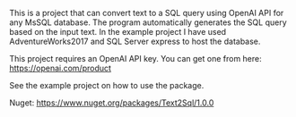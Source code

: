 This is a project that can convert text to a SQL query using OpenAI API for any MsSQL database.
The program automatically generates the SQL query based on the input text. In the example project I have used AdventureWorks2017 and SQL Server express to host the database. 

This project requires an OpenAI API key. You can get one from here: https://openai.com/product

See the example project on how to use the package.

Nuget: https://www.nuget.org/packages/Text2Sql/1.0.0
